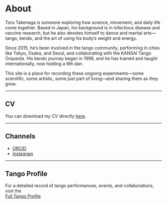 # About

Toru Takenaga is someone exploring how science, movement, and daily life come together. Based in Japan, his background is in infectious disease and vaccine research, but he also devotes himself to dance and martial arts—tango, kendo, and the art of using his body’s weight and energy.

Since 2015, he’s been involved in the tango community, performing in cities like Tokyo, Osaka, and Seoul, and collaborating with the KANSAI Tango Orquesta. His kendo journey began in 1998, and he has trained and taught internationally, now holding a 6th dan.

This site is a place for recording these ongoing experiments—some scientific, some artistic, some just part of living—and sharing them as they grow.


---

## CV

You can download my CV directly [here](/CV_25.pdf).

---

## Channels

* [ORCID](https://orcid.org/0000-0002-1277-4156)
* [Instagram](https://instagram.com/toru_takenaga)

---

## Tango Profile

For a detailed record of tango performances, events, and collaborations, visit the  
[Full Tango Profile](/profile)

